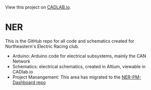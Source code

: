 View this project on [CADLAB.io](https://cadlab.io/project/23137/master/files). 

# NER
This is the GitHub repo for all code and schematics created for Northeastern's Electric Racing club.

- Arduino: Arduino code for electrical subsystems, mainly the CAN Network
- Schematics: electrical schematics, created in Altium, viewable in CADlab.io
- Project Manangement: This area has migrated to the [NER-PM-Dashboard repo](https://github.com/Northeastern-Electric-Racing/NER-PM-Dashboard) 
